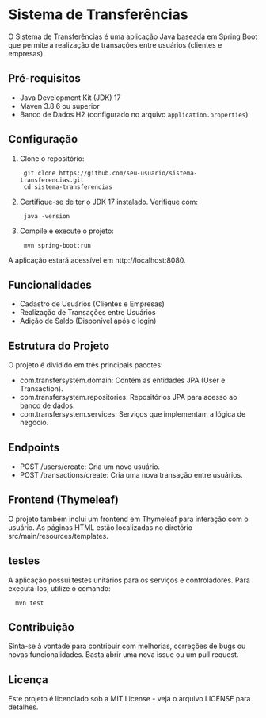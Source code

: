 # Sistema de Transferências

O Sistema de Transferências é uma aplicação Java baseada em Spring Boot que permite a realização de transações entre usuários (clientes e empresas).

## Pré-requisitos

- Java Development Kit (JDK) 17
- Maven 3.8.6 ou superior
- Banco de Dados H2 (configurado no arquivo `application.properties`)

## Configuração

1. Clone o repositório:

        git clone https://github.com/seu-usuario/sistema-transferencias.git
        cd sistema-transferencias

2. Certifique-se de ter o JDK 17 instalado. Verifique com:

        java -version
            
3. Compile e execute o projeto:

        mvn spring-boot:run
    
A aplicação estará acessível em http://localhost:8080.

## Funcionalidades

- Cadastro de Usuários (Clientes e Empresas)
- Realização de Transações entre Usuários
- Adição de Saldo (Disponível após o login)

## Estrutura do Projeto
O projeto é dividido em três principais pacotes:

- com.transfersystem.domain: Contém as entidades JPA (User e Transaction).
- com.transfersystem.repositories: Repositórios JPA para acesso ao banco de dados.
- com.transfersystem.services: Serviços que implementam a lógica de negócio.

## Endpoints
- POST /users/create: Cria um novo usuário.
- POST /transactions/create: Cria uma nova transação entre usuários.


## Frontend (Thymeleaf)
O projeto também inclui um frontend em Thymeleaf para interação com o usuário. As páginas HTML estão localizadas no diretório src/main/resources/templates.

## testes
A aplicação possui testes unitários para os serviços e controladores. Para executá-los, utilize o comando:

      mvn test

      
## Contribuição
Sinta-se à vontade para contribuir com melhorias, correções de bugs ou novas funcionalidades. Basta abrir uma nova issue ou um pull request.

## Licença
Este projeto é licenciado sob a MIT License - veja o arquivo LICENSE para detalhes.
